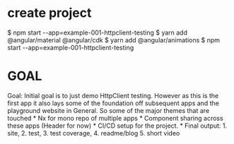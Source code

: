 # create project

$ npm start --app=example-001-httpclient-testing
$ yarn add @angular/material @angular/cdk
$ yarn add @angular/animations
$ npm start --app=example-001-httpclient-testing

# GOAL

Goal: Initial goal is to just demo HttpClient testing. However as this is the first
      app it also lays some of the foundation off subsequent apps and the playground
      website in General. So some of the major themes that are touched
        * Nx for mono repo of multiple apps
        * Component sharing across these apps (Header for now)
        * CI/CD setup for the project.
        * Final output: 1. site, 2. test, 3. test coverage, 4. readme/blog 5. short video
